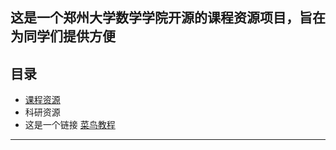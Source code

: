 ## 这是一个郑州大学数学学院开源的课程资源项目，旨在为同学们提供方便

## 目录
- [课程资源](课程资源/数学分析.md)
- 科研资源
- 这是一个链接 [菜鸟教程](https://www.runoob.com)

---
